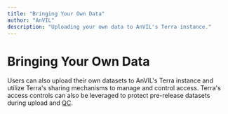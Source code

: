 ```yaml
---
title: "Bringing Your Own Data"
author: "AnVIL"
description: "Uploading your own data to AnVIL's Terra instance."
---
```


# Bringing Your Own Data

Users can also upload their own datasets to AnVIL's Terra instance and utilize Terra's sharing mechanisms to manage and control access. Terra's access controls can also be leveraged to protect pre-release datasets during upload and [QC](/learn/consortia/data-submission#qc-and-processing).

